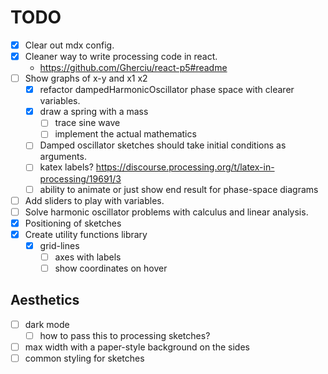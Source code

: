 # TODO
* [x] Clear out mdx config.
* [x] Cleaner way to write processing code in react.
    - https://github.com/Gherciu/react-p5#readme
* [ ] Show graphs of x-y and x1 x2
    - [x] refactor dampedHarmonicOscillator phase space with clearer variables.
    - [x] draw a spring with a mass
        - [ ] trace sine wave
        - [ ] implement the actual mathematics
    - [ ] Damped oscillator sketches should take initial conditions as arguments.
    - [ ] katex labels? https://discourse.processing.org/t/latex-in-processing/19691/3
    - [ ] ability to animate or just show end result for phase-space diagrams
* [ ] Add sliders to play with variables.
* [ ] Solve harmonic oscillator problems with calculus and linear analysis.
* [x] Positioning of sketches
* [x] Create utility functions library
    - [x] grid-lines
        - [ ] axes with labels
        - [ ] show coordinates on hover

## Aesthetics

* [ ] dark mode
    - [ ] how to pass this to processing sketches?
* [ ] max width with a paper-style background on the sides
* [ ] common styling for sketches
